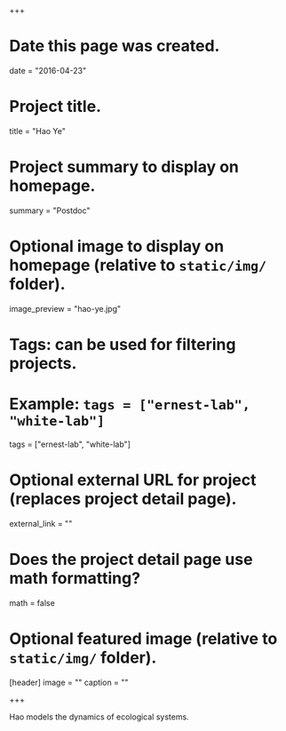 +++
# Date this page was created.
date = "2016-04-23"

# Project title.
title = "Hao Ye"

# Project summary to display on homepage.
summary = "Postdoc"

# Optional image to display on homepage (relative to `static/img/` folder).
image_preview = "hao-ye.jpg"

# Tags: can be used for filtering projects.
# Example: `tags = ["ernest-lab", "white-lab"]`
tags = ["ernest-lab", "white-lab"]

# Optional external URL for project (replaces project detail page).
external_link = ""

# Does the project detail page use math formatting?
math = false

# Optional featured image (relative to `static/img/` folder).
[header]
image = ""
caption = ""

+++

Hao models the dynamics of ecological systems.